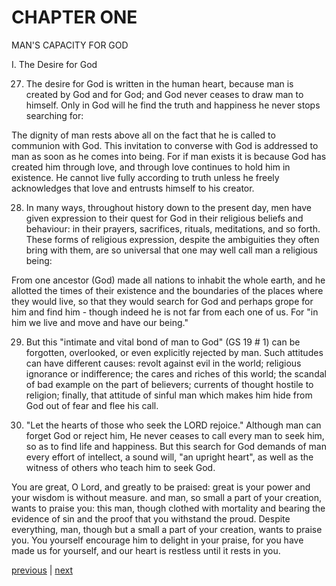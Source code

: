 # CHAPTER ONE

MAN'S CAPACITY FOR GOD

I. The Desire for God

27. The desire for God is written in the human heart, because man is created by God and for God; and God never ceases to draw man to himself. Only in God will he find the truth and happiness he never stops searching for:

The dignity of man rests above all on the fact that he is called to communion with God. This invitation to converse with God is addressed to man as soon as he comes into being. For if man exists it is because God has created him through love, and through love continues to hold him in existence. He cannot live fully according to truth unless he freely acknowledges that love and entrusts himself to his creator.

28. In many ways, throughout history down to the present day, men have given expression to their quest for God in their religious beliefs and behaviour: in their prayers, sacrifices, rituals, meditations, and so forth. These forms of religious expression, despite the ambiguities they often bring with them, are so universal that one may well call man a religious being:

From one ancestor (God) made all nations to inhabit the whole earth, and he allotted the times of their existence and the boundaries of the places where they would live, so that they would search for God and perhaps grope for him and find him - though indeed he is not far from each one of us. For "in him we live and move and have our being."

29. But this "intimate and vital bond of man to God" (GS 19 # 1) can be forgotten, overlooked, or even explicitly rejected by man. Such attitudes can have different causes: revolt against evil in the world; religious ignorance or indifference; the cares and riches of this world; the scandal of bad example on the part of believers; currents of thought hostile to religion; finally, that attitude of sinful man which makes him hide from God out of fear and flee his call.

30. "Let the hearts of those who seek the LORD rejoice." Although man can forget God or reject him, He never ceases to call every man to seek him, so as to find life and happiness. But this search for God demands of man every effort of intellect, a sound will, "an upright heart", as well as the witness of others who teach him to seek God.

You are great, O Lord, and greatly to be praised: great is your power and your wisdom is without measure. and man, so small a part of your creation, wants to praise you: this man, though clothed with mortality and bearing the evidence of sin and the proof that you withstand the proud. Despite everything, man, though but a small a part of your creation, wants to praise you. You yourself encourage him to delight in your praise, for you have made us for yourself, and our heart is restless until it rests in you.

[previous](https://github.com/Tenari/non-fiction/blob/master/catechism/__P8.md) | [next](https://github.com/Tenari/non-fiction/blob/master/catechism/__PA.md)